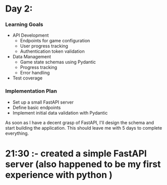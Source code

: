 # Day 2: 
### Learning Goals  
- API Development  
  - Endpoints for game configuration  
  - User progress tracking  
  - Authentication token validation  
- Data Management  
  - Game state schemas using Pydantic  
  - Progress tracking  
  - Error handling  
- Test coverage  

### Implementation Plan  
- Set up a small FastAPI server  
- Define basic endpoints  
- Implement initial data validation with Pydantic  
 
As soon as I have a decent grasp of FastAPI, I'll design the schema and start building the application. This should leave me with 5 days to complete everything.


# 21:30 :- created a simple FastAPI server (also happened to be my first experience with python )


